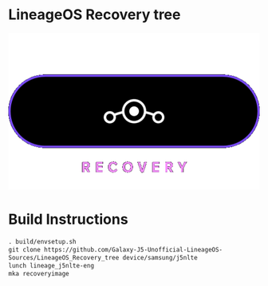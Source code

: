 # LineageOS Recovery tree
<img src="https://github.com/Galaxy-J5-Unofficial-LineageOS-Sources/LineageOS_Recovery_tree/blob/lineage-19.0/res/logo.png">
<br/>

# Build Instructions

```
. build/envsetup.sh
git clone https://github.com/Galaxy-J5-Unofficial-LineageOS-Sources/LineageOS_Recovery_tree device/samsung/j5nlte
lunch lineage_j5nlte-eng
mka recoveryimage
```
